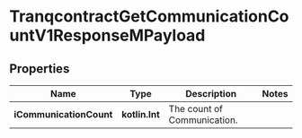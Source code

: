 
# TranqcontractGetCommunicationCountV1ResponseMPayload

## Properties
| Name | Type | Description | Notes |
| ------------ | ------------- | ------------- | ------------- |
| **iCommunicationCount** | **kotlin.Int** | The count of Communication. |  |



